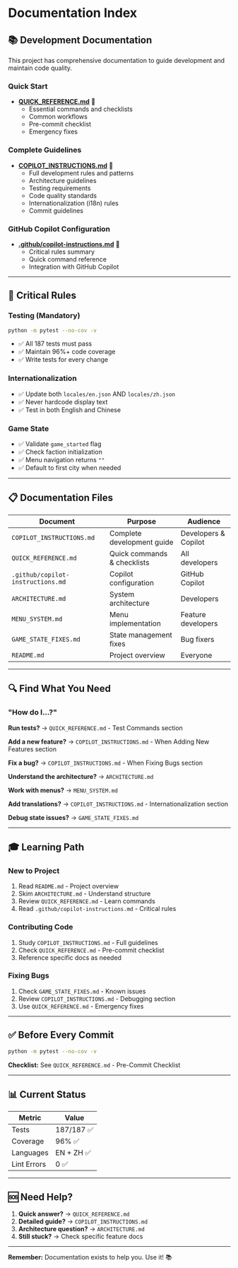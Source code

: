 # Documentation Index

## 📚 Development Documentation

This project has comprehensive documentation to guide development and maintain code quality.

### Quick Start
- **[QUICK_REFERENCE.md](QUICK_REFERENCE.md)** 🚀
  - Essential commands and checklists
  - Common workflows
  - Pre-commit checklist
  - Emergency fixes

### Complete Guidelines  
- **[COPILOT_INSTRUCTIONS.md](COPILOT_INSTRUCTIONS.md)** 📖
  - Full development rules and patterns
  - Architecture guidelines
  - Testing requirements
  - Code quality standards
  - Internationalization (i18n) rules
  - Commit guidelines

### GitHub Copilot Configuration
- **[.github/copilot-instructions.md](.github/copilot-instructions.md)** 🤖
  - Critical rules summary
  - Quick command reference
  - Integration with GitHub Copilot

---

## 🎯 Critical Rules

### Testing (Mandatory)
```bash
python -m pytest --no-cov -v
```
- ✅ All 187 tests must pass
- ✅ Maintain 96%+ code coverage
- ✅ Write tests for every change

### Internationalization
- ✅ Update both `locales/en.json` AND `locales/zh.json`
- ✅ Never hardcode display text
- ✅ Test in both English and Chinese

### Game State
- ✅ Validate `game_started` flag
- ✅ Check faction initialization
- ✅ Menu navigation returns `""`
- ✅ Default to first city when needed

---

## 📋 Documentation Files

| Document | Purpose | Audience |
|----------|---------|----------|
| `COPILOT_INSTRUCTIONS.md` | Complete development guide | Developers & Copilot |
| `QUICK_REFERENCE.md` | Quick commands & checklists | All developers |
| `.github/copilot-instructions.md` | Copilot configuration | GitHub Copilot |
| `ARCHITECTURE.md` | System architecture | Developers |
| `MENU_SYSTEM.md` | Menu implementation | Feature developers |
| `GAME_STATE_FIXES.md` | State management fixes | Bug fixers |
| `README.md` | Project overview | Everyone |

---

## 🔍 Find What You Need

### "How do I...?"

**Run tests?**
→ `QUICK_REFERENCE.md` - Test Commands section

**Add a new feature?**
→ `COPILOT_INSTRUCTIONS.md` - When Adding New Features section

**Fix a bug?**
→ `COPILOT_INSTRUCTIONS.md` - When Fixing Bugs section

**Understand the architecture?**
→ `ARCHITECTURE.md`

**Work with menus?**
→ `MENU_SYSTEM.md`

**Add translations?**
→ `COPILOT_INSTRUCTIONS.md` - Internationalization section

**Debug state issues?**
→ `GAME_STATE_FIXES.md`

---

## 🎓 Learning Path

### New to Project
1. Read `README.md` - Project overview
2. Skim `ARCHITECTURE.md` - Understand structure
3. Review `QUICK_REFERENCE.md` - Learn commands
4. Read `.github/copilot-instructions.md` - Critical rules

### Contributing Code
1. Study `COPILOT_INSTRUCTIONS.md` - Full guidelines
2. Check `QUICK_REFERENCE.md` - Pre-commit checklist
3. Reference specific docs as needed

### Fixing Bugs
1. Check `GAME_STATE_FIXES.md` - Known issues
2. Review `COPILOT_INSTRUCTIONS.md` - Debugging section
3. Use `QUICK_REFERENCE.md` - Emergency fixes

---

## ✅ Before Every Commit

```bash
python -m pytest --no-cov -v
```

**Checklist:** See `QUICK_REFERENCE.md` - Pre-Commit Checklist

---

## 📊 Current Status

| Metric | Value |
|--------|-------|
| Tests | 187/187 ✅ |
| Coverage | 96% ✅ |
| Languages | EN + ZH ✅ |
| Lint Errors | 0 ✅ |

---

## 🆘 Need Help?

1. **Quick answer?** → `QUICK_REFERENCE.md`
2. **Detailed guide?** → `COPILOT_INSTRUCTIONS.md`
3. **Architecture question?** → `ARCHITECTURE.md`
4. **Still stuck?** → Check specific feature docs

---

**Remember:** Documentation exists to help you. Use it! 📚
